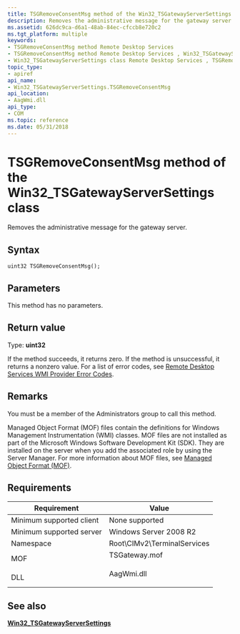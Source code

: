 ```yaml
---
title: TSGRemoveConsentMsg method of the Win32_TSGatewayServerSettings class
description: Removes the administrative message for the gateway server.
ms.assetid: 626dc9ca-d6a1-48ab-84ec-cfccb8e720c2
ms.tgt_platform: multiple
keywords:
- TSGRemoveConsentMsg method Remote Desktop Services
- TSGRemoveConsentMsg method Remote Desktop Services , Win32_TSGatewayServerSettings class
- Win32_TSGatewayServerSettings class Remote Desktop Services , TSGRemoveConsentMsg method
topic_type:
- apiref
api_name:
- Win32_TSGatewayServerSettings.TSGRemoveConsentMsg
api_location:
- AagWmi.dll
api_type:
- COM
ms.topic: reference
ms.date: 05/31/2018
---
```


# TSGRemoveConsentMsg method of the Win32\_TSGatewayServerSettings class

Removes the administrative message for the gateway server.

## Syntax


```mof
uint32 TSGRemoveConsentMsg();
```



## Parameters

This method has no parameters.

## Return value

Type: **uint32**

If the method succeeds, it returns zero. If the method is unsuccessful, it returns a nonzero value. For a list of error codes, see [Remote Desktop Services WMI Provider Error Codes](terminal-services-wmi-provider-error-codes.md).

## Remarks

You must be a member of the Administrators group to call this method.

Managed Object Format (MOF) files contain the definitions for Windows Management Instrumentation (WMI) classes. MOF files are not installed as part of the Microsoft Windows Software Development Kit (SDK). They are installed on the server when you add the associated role by using the Server Manager. For more information about MOF files, see [Managed Object Format (MOF)](/windows/desktop/WmiSdk/managed-object-format--mof-).

## Requirements



| Requirement | Value |
|-------------------------------------|------------------------------------------------------------------------------------------|
| Minimum supported client<br/> | None supported<br/>                                                                |
| Minimum supported server<br/> | Windows Server 2008 R2<br/>                                                        |
| Namespace<br/>                | Root\\CIMv2\\TerminalServices<br/>                                                 |
| MOF<br/>                      | <dl> <dt>TSGateway.mof</dt> </dl> |
| DLL<br/>                      | <dl> <dt>AagWmi.dll</dt> </dl>    |



## See also

<dl> <dt>

[**Win32\_TSGatewayServerSettings**](win32-tsgatewayserversettings.md)
</dt> </dl>

 

